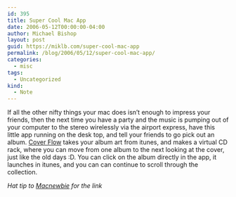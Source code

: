 ```yaml
---
id: 395
title: Super Cool Mac App
date: 2006-05-12T00:00:00-04:00
author: Michael Bishop
layout: post
guid: https://miklb.com/super-cool-mac-app
permalink: /blog/2006/05/12/super-cool-mac-app/
categories:
  - misc
tags:
  - Uncategorized
kind:
  - Note
---
```

<p>If all the other nifty things your mac does isn’t enough to impress your friends, then the next time you have a party and the music is pumping out of your computer to the stereo wirelessly via the airport express, have this little app running on the desk top, and tell your friends to go pick out an album.
<a href="http://www.steelskies.com/coverflow/">Cover Flow</a> takes your album art from itunes, and makes a virtual CD rack, where you can move from one album to the next looking at the cover, just like the old days :D.  You can click on the album directly in the app, it launches in itunes, and you can can continue to scroll through the collection.</p>

<p><em>Hat tip to <a href="http://macnewbie.wordpress.com/">Macnewbie</a> for the link</em></p>